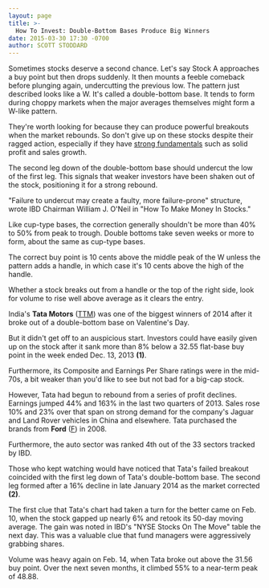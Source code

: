 ```yaml
---
layout: page
title: >-
  How To Invest: Double-Bottom Bases Produce Big Winners
date: 2015-03-30 17:30 -0700
author: SCOTT STODDARD
---
```





Sometimes stocks deserve a second chance. Let's say Stock A approaches a buy point but then drops suddenly. It then mounts a feeble comeback before plunging again, undercutting the previous low. The pattern just described looks like a W. It's called a double-bottom base. It tends to form during choppy markets when the major averages themselves might form a W-like pattern.

  

They're worth looking for because they can produce powerful breakouts when the market rebounds. So don't give up on these stocks despite their ragged action, especially if they have [strong fundamentals](http://education.investors.com/) such as solid profit and sales growth.

  

The second leg down of the double-bottom base should undercut the low of the first leg. This signals that weaker investors have been shaken out of the stock, positioning it for a strong rebound.

  

"Failure to undercut may create a faulty, more failure-prone" structure, wrote IBD Chairman William J. O'Neil in "How To Make Money In Stocks."

  

Like cup-type bases, the correction generally shouldn't be more than 40% to 50% from peak to trough. Double bottoms take seven weeks or more to form, about the same as cup-type bases.

  

The correct buy point is 10 cents above the middle peak of the W unless the pattern adds a handle, in which case it's 10 cents above the high of the handle.

  

Whether a stock breaks out from a handle or the top of the right side, look for volume to rise well above average as it clears the entry.

  

India's **Tata Motors** ([TTM](https://research.investors.com/quote.aspx?symbol=TTM)) was one of the biggest winners of 2014 after it broke out of a double-bottom base on Valentine's Day.

  

But it didn't get off to an auspicious start. Investors could have easily given up on the stock after it sank more than 8% below a 32.55 flat-base buy point in the week ended Dec. 13, 2013 **(1)**.

  

Furthermore, its Composite and Earnings Per Share ratings were in the mid-70s, a bit weaker than you'd like to see but not bad for a big-cap stock.

  

However, Tata had begun to rebound from a series of profit declines. Earnings jumped 44% and 163% in the last two quarters of 2013. Sales rose 10% and 23% over that span on strong demand for the company's Jaguar and Land Rover vehicles in China and elsewhere. Tata purchased the brands from **Ford** ([F](https://research.investors.com/quote.aspx?symbol=F)) in 2008.

  

Furthermore, the auto sector was ranked 4th out of the 33 sectors tracked by IBD.

  

Those who kept watching would have noticed that Tata's failed breakout coincided with the first leg down of Tata's double-bottom base. The second leg formed after a 16% decline in late January 2014 as the market corrected **(2)**.

  

The first clue that Tata's chart had taken a turn for the better came on Feb. 10, when the stock gapped up nearly 6% and retook its 50-day moving average. The gain was noted in IBD's "NYSE Stocks On The Move" table the next day. This was a valuable clue that fund managers were aggressively grabbing shares.

  

Volume was heavy again on Feb. 14, when Tata broke out above the 31.56 buy point. Over the next seven months, it climbed 55% to a near-term peak of 48.88.





